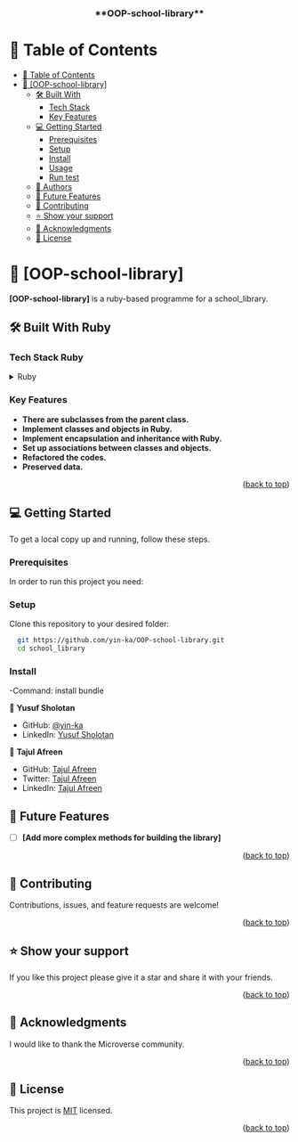 <a name="readme-top"></a>

<div align="center">

  <h3><b>**OOP-school-library**</b></h3>

</div>

# 📗 Table of Contents

- [📗 Table of Contents](#-table-of-contents)
- [📖 \[OOP-school-library\] ](#-OOP-school-library)
  - [🛠 Built With ](#-built-with-)
    - [Tech Stack ](#tech-stack-)
    - [Key Features ](#key-features-)
  - [💻 Getting Started ](#-getting-started-)
    - [Prerequisites](#prerequisites)
    - [Setup](#setup)
    - [Install](#install)
    - [Usage](#usage)
    - [Run test](#run-test)
  - [👥 Authors ](#-authors-)
  - [🔭 Future Features ](#-future-features-)
  - [🤝 Contributing ](#-contributing-)
  - [⭐️ Show your support ](#️-show-your-support-)
  - [🙏 Acknowledgments ](#-acknowledgments-)
  - [📝 License ](#-license-)

# 📖 [OOP-school-library] <a name="about-project"></a>

**[OOP-school-library]** is a ruby-based programme for a school_library.

## 🛠 Built With <a name="built-with">Ruby</a>

### Tech Stack <a name="tech-stack">Ruby</a>

<details>
  <summary>Ruby</summary>
</details>

### Key Features <a name="key-features"></a>

- **There are subclasses from the parent class.**
- **Implement classes and objects in Ruby.**
- **Implement encapsulation and inheritance with Ruby.**
- **Set up associations between classes and objects.**
- **Refactored the codes.**
- **Preserved data.**

<p align="right">(<a href="#readme-top">back to top</a>)</p>

## 💻 Getting Started <a name="getting-started"></a>

To get a local copy up and running, follow these steps.

### Prerequisites

In order to run this project you need:

### Setup

Clone this repository to your desired folder:

```sh
  git https://github.com/yin-ka/OOP-school-library.git
  cd school_library
```

### Install

-Command: install bundle

<!-- AUTHORS -->

👤 **Yusuf Sholotan**

- GitHub: [@yin-ka](https://github.com/yin-ka)
- LinkedIn: [Yusuf Sholotan](https://www.linkedin.com/in/yusuf-sholotan/)

👤 **Tajul Afreen**

- GitHub: [Tajul Afreen](https://github.com/tajulafreen)
- Twitter: [Tajul Afreen](https://www.twitter.com/tajulafreen)
- LinkedIn: [Tajul Afreen](https://www.linkedin.com/in/tajul-afreen/)

## 🔭 Future Features <a name="future-features"></a>

- [ ] **[Add more complex methods for building the library]**

<p align="right">(<a href="#readme-top">back to top</a>)</p>

## 🤝 Contributing <a name="contributing"></a>

Contributions, issues, and feature requests are welcome!

<p align="right">(<a href="#readme-top">back to top</a>)</p>

## ⭐️ Show your support <a name="support"></a>

If you like this project please give it a star and share it with your friends.

<p align="right">(<a href="#readme-top">back to top</a>)</p>

## 🙏 Acknowledgments <a name="acknowledgements"></a>

I would like to thank the Microverse community.

<p align="right">(<a href="#readme-top">back to top</a>)</p>

## 📝 License <a name="license"></a>

This project is [MIT](https://github.com/yin-ka/OOP-school-library/blob/dev/LICENSE) licensed.

<p align="right">(<a href="#readme-top">back to top</a>)</p>
